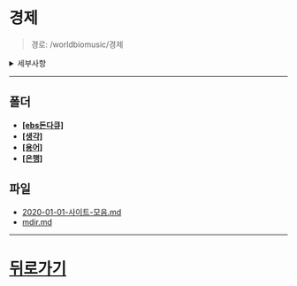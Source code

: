 # 경제
> 경로: /worldbiomusic/경제
<details>
<summary>세부사항</summary>

- 폴더: 4
- 파일: 2
</details>

---


## 폴더
- **[[ebs돈다큐]](./ebs돈다큐/mdir.md)**
- **[[생각]](./생각/mdir.md)**
- **[[용어]](./용어/mdir.md)**
- **[[은행]](./은행/mdir.md)**

## 파일
- [2020-01-01-사이트-모음.md](./2020-01-01-사이트-모음.md)
- [mdir.md](./mdir.md)
---
# [뒤로가기](../mdir.md)

